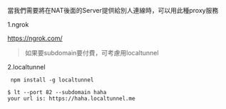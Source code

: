 當我們需要將在NAT後面的Server提供給別人連線時，可以用此種proxy服務

1.ngrok

https://ngrok.com/

> 如果要subdomain要付費，可考慮用localtunnel

2.localtunnel

```
 npm install -g localtunnel
```

```
$ lt --port 82 --subdomain haha
your url is: https://haha.localtunnel.me
```



